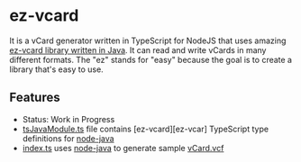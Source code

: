 # ez-vcard

It is a vCard generator written in TypeScript for NodeJS that uses amazing [ez-vcard library written in Java][ez-vcard].
It can read and write vCards in many different formats. The "ez" stands for "easy" because the goal is to create a library that's easy to use.

## Features

- Status: Work in Progress
- [tsJavaModule.ts](src/tsJavaModule.ts) file contains [ez-vcard][ez-vcar] TypeScript type definitions for [node-java][node-java]
- [index.ts](src/index.ts) uses [node-java] to generate sample [vCard.vcf](src/vCard.vcf)

[node-java]: https://github.com/joeferner/node-java
[ez-vcard]: https://github.com/mangstadt/ez-vcard
